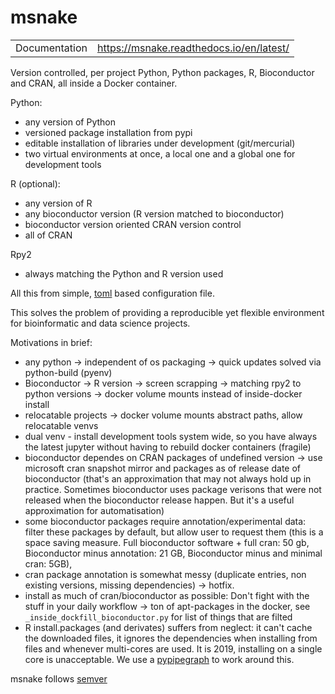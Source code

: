 # msnake
|               |                                                                             |
|---------------|-----------------------------------------------------------------------------|
| Documentation | https://msnake.readthedocs.io/en/latest/                              |

Version controlled, per project Python, Python packages, R, Bioconductor and CRAN,
all inside a Docker container.

Python:

 * any version of Python
 * versioned package installation from pypi
 * editable installation of libraries under development (git/mercurial)
 * two virtual environments at once, a local one and a global one for development tools 

R (optional):

 * any version of R
 * any bioconductor version (R version matched to bioconductor)
 * bioconductor version oriented CRAN version control
 * all of CRAN

Rpy2
 * always matching the Python and R version used

All this from simple, [toml](https://github.com/toml-lang/toml) based configuration file. 


This solves the problem of providing a reproducible yet flexible 
environment for bioinformatic and data science projects.


Motivations in brief: 

 * any python -> independent of os packaging -> quick updates
       solved via python-build (pyenv)
 * Bioconductor -> R version -> screen scrapping -> matching rpy2 to python versions
       -> docker volume mounts instead of inside-docker install
 * relocatable projects -> docker volume mounts abstract paths, allow relocatable
       venvs
 * dual venv - install development tools system wide, so you have always the latest jupyter
       without having to rebuild docker containers (fragile)
 * bioconductor dependes on CRAN packages of undefined version -> use microsoft 
       cran snapshot mirror and packages as of release date of bioconductor 
       (that's an approximation that may not always hold up in practice. Sometimes
       bioconductor uses package verisons that were not released when the
       bioconductor release happen. But it's a useful approximation for automatisation) 
 * some bioconductor packages require annotation/experimental data: 
       filter these packages by default, but allow user to request them 
       (this is a space saving measure. Full bioconductor software + full cran: 50 gb,
       Bioconductor minus annotation: 21 GB, Bioconductor minus and minimal cran: 5GB),
 * cran package annotation is somewhat messy (duplicate entries, non existing
       versions, missing dependencies) -> hotfix.
 * install as much of cran/bioconductor as possible: Don't fight with the stuff
       in your daily workflow -> ton of apt-packages in the docker, see
       `_inside_dockfill_bioconductor.py` for list of things that are filted
  * R install.packages (and derivates) suffers from neglect: 
       it can't cache the downloaded files, it ignores the dependencies when installing from files and whenever multi-cores
       are used. 
       It is 2019, installing on a single core is unacceptable. 
       We use a [pypipegraph](https://pypi.org/project/pypipegraph/) to work around this.



msnake follows [semver](https://semver.org)
